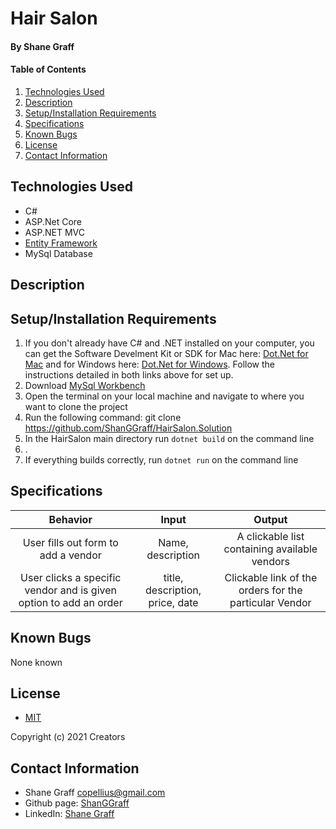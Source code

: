# Hair Salon

#### 

#### **By Shane Graff**

#### Table of Contents

1. [Technologies Used](#technologies)
2. [Description](#description)
3. [Setup/Installation Requirements](#setup)
4. [Specifications](#specs)
5. [Known Bugs](#bugs)
6. [License](#license)
7. [Contact Information](#contact)

## Technologies Used <a id="technologies"></a>

* C#
* ASP.Net Core
* ASP.NET MVC
* [Entity Framework](https://docs.microsoft.com/en-us/aspnet/entity-framework)
* MySql Database

## Description <a id="description"></a>

## Setup/Installation Requirements <a id="setup"></a>

1. If you don't already have C# and .NET installed on your computer, you can get the Software Develment Kit or SDK for Mac here: [Dot.Net for Mac](https://dotnet.microsoft.com/download/dotnet/thank-you/sdk-5.0.100-macos-x64-installer) and for Windows here: [Dot.Net for Windows](https://dotnet.microsoft.com/download/dotnet/thank-you/sdk-5.0). Follow the instructions detailed in both links above for set up.
2. Download [MySql Workbench](https://www.mysql.com/products/workbench/)
2. Open the terminal on your local machine and navigate to where you want to clone the project
3. Run the following command: git clone https://github.com/ShanGGraff/HairSalon.Solution
4. In the HairSalon main directory run ```dotnet build``` on the command line
5. .
6. If everything builds correctly, run ```dotnet run``` on the command line



## Specifications <a id="specs"></a>

| Behavior | Input | Output |
|:---:|:---:|:---:|
|User fills out form to add a vendor|Name, description|A clickable list containing available vendors
|User clicks a specific vendor and is given option to add an order|title, description, price, date|Clickable link of the orders for the particular Vendor



## Known Bugs <a id="bugs"></a>
None known

## License
* [MIT](https://choosealicense.com/licenses/mit/)

Copyright (c) 2021 Creators 

## Contact Information <a id="contact"></a>

* Shane Graff <copellius@gmail.com>
* Github page: [ShanGGraff](https://github.com/ShanGGraff)
* LinkedIn: [Shane Graff](https://www.linkedin.com/in/shanegraff)
